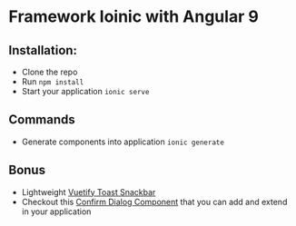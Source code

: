 # Framework Ioinic with Angular 9 

## Installation:
* Clone the repo 
* Run `npm install`
* Start your application `ionic serve`

## Commands
* Generate components into application `ionic generate`

## Bonus
* Lightweight [Vuetify Toast Snackbar](https://github.com/eolant/vuetify-toast-snackbar)
* Checkout this [Confirm Dialog Component](https://gist.github.com/eolant/ba0f8a5c9135d1a146e1db575276177d) that you can add and extend in your application